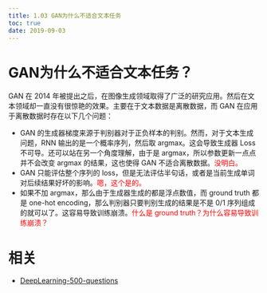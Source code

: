 ```yaml
---
title: 1.03 GAN为什么不适合文本任务
toc: true
date: 2019-09-03
---
```


# GAN为什么不适合文本任务？

GAN 在 2014 年被提出之后，在图像生成领域取得了广泛的研究应用。然后在文本领域却一直没有很惊艳的效果。主要在于文本数据是离散数据，而 GAN 在应用于离散数据时存在以下几个问题：

- GAN 的生成器梯度来源于判别器对于正负样本的判别。然而，对于文本生成问题，RNN 输出的是一个概率序列，然后取 argmax。这会导致生成器 Loss 不可导。还可以站在另一个角度理解，由于是 argmax，所以参数更新一点点并不会改变 argmax 的结果，这也使得 GAN 不适合离散数据。<span style="color:red;">没明白。</span>
- GAN 只能评估整个序列的 loss，但是无法评估半句话，或者是当前生成单词对后续结果好坏的影响。<span style="color:red;">嗯，这个是的。</span>
- 如果不加 argmax，那么由于生成器生成的都是浮点数值，而 ground truth 都是 one-hot encoding，那么判别器只要判别生成的结果是不是 0/1 序列组成的就可以了。这容易导致训练崩溃。<span style="color:red;">什么是 ground truth？为什么容易导致训练崩溃？</span>









# 相关

- [DeepLearning-500-questions](https://github.com/scutan90/DeepLearning-500-questions)

